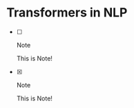 # Transformers in NLP


- [ ]
    > [!Note]
    > This is Note!
- [x]
    > [!Note]
    > This is Note!
